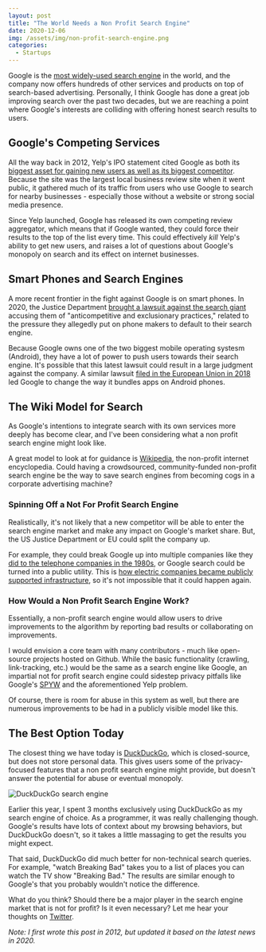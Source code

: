 ```yaml
---
layout: post
title: "The World Needs a Non Profit Search Engine"
date: 2020-12-06
img: /assets/img/non-profit-search-engine.png
categories:
  - Startups
---
```


Google is the [most widely-used search engine](https://www.smartinsights.com/search-engine-marketing/search-engine-statistics/) in the world, and the company now offers hundreds of other services and products on top of search-based advertising. Personally, I think Google has done a great job improving search over the past two decades, but we are reaching a point where Google's interests are colliding with offering honest search results to users.

## Google's Competing Services
All the way back in 2012, Yelp's IPO statement cited Google as both its [biggest asset for gaining new users as well as its biggest competitor](http://seekingalpha.com/article/399831-yelp-has-a-google-problem). Because the site was the largest local business review site when it went public, it gathered much of its traffic from users who use Google to search for nearby businesses - especially those without a website or strong social media presence.

Since Yelp launched, Google has released its own competing review aggregator, which means that if Google wanted, they could force their results to the top of the list every time. This could effectively _kill_ Yelp's ability to get new users, and raises a lot of questions about Google's monopoly on search and its effect on internet businesses.

## Smart Phones and Search Engines
A more recent frontier in the fight against Google is on smart phones. In 2020, the Justice Department [brought a lawsuit against the search giant](https://www.justice.gov/opa/pr/justice-department-sues-monopolist-google-violating-antitrust-laws) accusing them of "anticompetitive and exclusionary practices," related to the pressure they allegedly put on phone makers to default to their search engine.

Because Google owns one of the two biggest mobile operating systesm (Android), they have a lot of power to push users towards their search engine. It's possible that this latest lawsuit could result in a large judgment against the company. A similar lawsuit [filed in the European Union in 2018](https://www.pcmag.com/news/eu-fines-google-51b-for-abuse-of-power) led Google to change the way it bundles apps on Android phones.

## The Wiki Model for Search

As Google's intentions to integrate search with its own services more deeply has become clear, and I've been considering what a non profit search engine might look like.

A great model to look at for guidance is [Wikipedia](http://www.wikipedia.org/), the non-profit internet encyclopedia. Could having a crowdsourced, community-funded non-profit search engine be the way to save search engines from becoming cogs in a corporate advertising machine?

### Spinning Off a Not For Profit Search Engine
Realistically, it's not likely that a new competitor will be able to enter the search engine market and make any impact on Google's market share. But, the US Justice Department or EU could split the company up.

For example, they could break Google up into multiple companies like they [did to the telephone companies in the 1980s](https://en.wikipedia.org/wiki/Breakup_of_the_Bell_System), or Google search could be turned into a public utility. This is [how electric companies became publicly supported infrastructure](https://www.project-disco.org/competition/030819-antitrust-in-60-seconds-public-utility-regulation/), so it's not impossible that it could happen again.

### How Would a Non Profit Search Engine Work?
Essentially, a non-profit search engine would allow users to drive improvements to the algorithm by reporting bad results or collaborating on improvements.

I would envision a core team with many contributors - much like open-source projects hosted on Github. While the basic functionality (crawling, link-tracking, etc.) would be the same as a search engine like Google, an impartial not for profit search engine could sidestep privacy pitfalls like Google's [SPYW](http://searchengineland.com/googles-results-get-more-personal-with-search-plus-your-world-107285) and the aforementioned Yelp problem.

Of course, there is room for abuse in this system as well, but there are numerous improvements to be had in a publicly visible model like this.

## The Best Option Today
The closest thing we have today is [DuckDuckGo](https://duckduckgo.com/), which is closed-source, but does not store personal data. This gives users some of the privacy-focused features that a non profit search engine might provide, but doesn't answer the potential for abuse or eventual monopoly.

![DuckDuckGo search engine](https://i.imgur.com/OkT1Ljn.png)

Earlier this year, I spent 3 months exclusively using DuckDuckGo as my search engine of choice. As a programmer, it was really challenging though. Google's results have lots of context about my browsing behaviors, but DuckDuckGo doesn't, so it takes a little massaging to get the results you might expect.

That said, DuckDuckGo did much better for non-technical search queries. For example, "watch Breaking Bad" takes you to a list of places you can watch the TV show "Breaking Bad." The results are similar enough to Google's that you probably wouldn't notice the difference.

What do you think? Should there be a major player in the search engine market that is not for profit? Is it even necessary? Let me hear your thoughts on [Twitter](https://twitter.com/KarlLHughes).

_Note: I first wrote this post in 2012, but updated it based on the latest news in 2020._
